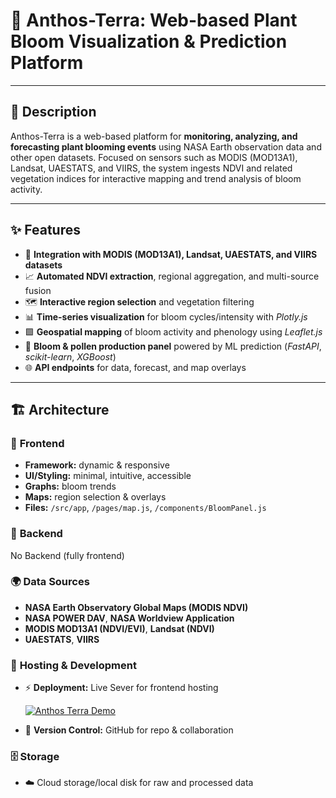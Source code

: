# 🌱 **Anthos-Terra**: Web-based Plant Bloom Visualization & Prediction Platform

---

## 📝 **Description**
Anthos-Terra is a web-based platform for **monitoring, analyzing, and forecasting plant blooming events** using NASA Earth observation data and other open datasets. Focused on sensors such as MODIS (MOD13A1), Landsat, UAESTATS, and VIIRS, the system ingests NDVI and related vegetation indices for interactive mapping and trend analysis of bloom activity.

---

## ✨ **Features**

- 💾 **Integration with MODIS (MOD13A1), Landsat, UAESTATS, and VIIRS datasets**
- 📈 **Automated NDVI extraction**, regional aggregation, and multi-source fusion
- 🗺️ **Interactive region selection** and vegetation filtering
- 📊 **Time-series visualization** for bloom cycles/intensity with *Plotly.js*
- 🟩 **Geospatial mapping** of bloom activity and phenology using *Leaflet.js*
- 🔮 **Bloom & pollen production panel** powered by ML prediction (*FastAPI*, *scikit-learn*, *XGBoost*)
- 🌐 **API endpoints** for data, forecast, and map overlays

---

## 🏗️ **Architecture**

### 🎨 **Frontend**
- **Framework:** dynamic & responsive
- **UI/Styling:** minimal, intuitive, accessible
- **Graphs:** bloom trends
- **Maps:** region selection & overlays
- **Files:** `/src/app`, `/pages/map.js`, `/components/BloomPanel.js`

### 🤖 **Backend**
No Backend (fully frontend)

### 🌍 **Data Sources**
- **NASA Earth Observatory Global Maps (MODIS NDVI)**
- **NASA POWER DAV**, **NASA Worldview Application**
- **MODIS MOD13A1 (NDVI/EVI)**, **Landsat (NDVI)**
- **UAESTATS**, **VIIRS**

### 🚀 **Hosting & Development**
- ⚡ **Deployment:** Live Sever for frontend hosting

  [![Anthos Terra Demo](https://img.youtube.com/vi/https://www.youtube.com/watch?v=ylHSUAkc6_Y/0.jpg)](https://www.youtube.com/watch?v=https://www.youtube.com/watch?v=ylHSUAkc6_Y)

- 🔗 **Version Control:** GitHub for repo & collaboration

### 🗄️ **Storage**
- ☁️ Cloud storage/local disk for raw and processed data



